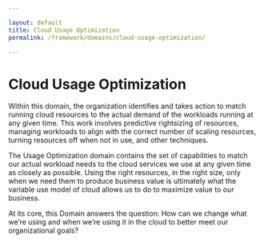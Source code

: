 ```yaml
---

layout: default
title: Cloud Usage Optimization
permalink: /framework/domains/cloud-usage-optimization/

---
```


# Cloud Usage Optimization

Within this domain, the organization identifies and takes action to match running cloud resources to the actual demand of the workloads running at any given time. This work involves predictive rightsizing of resources, managing workloads to align with the correct number of scaling resources, turning resources off when not in use, and other techniques. 

The Usage Optimization domain contains the set of capabilities to match our actual workload needs to the cloud services we use at any given time as closely as possible. Using the right resources, in the right size, only when we need them to produce business value is ultimately what the variable use model of cloud allows us to do to maximize value to our business.

At its core, this Domain answers the question: How can we change what we’re using and when we’re using it in the cloud to better meet our organizational goals?
